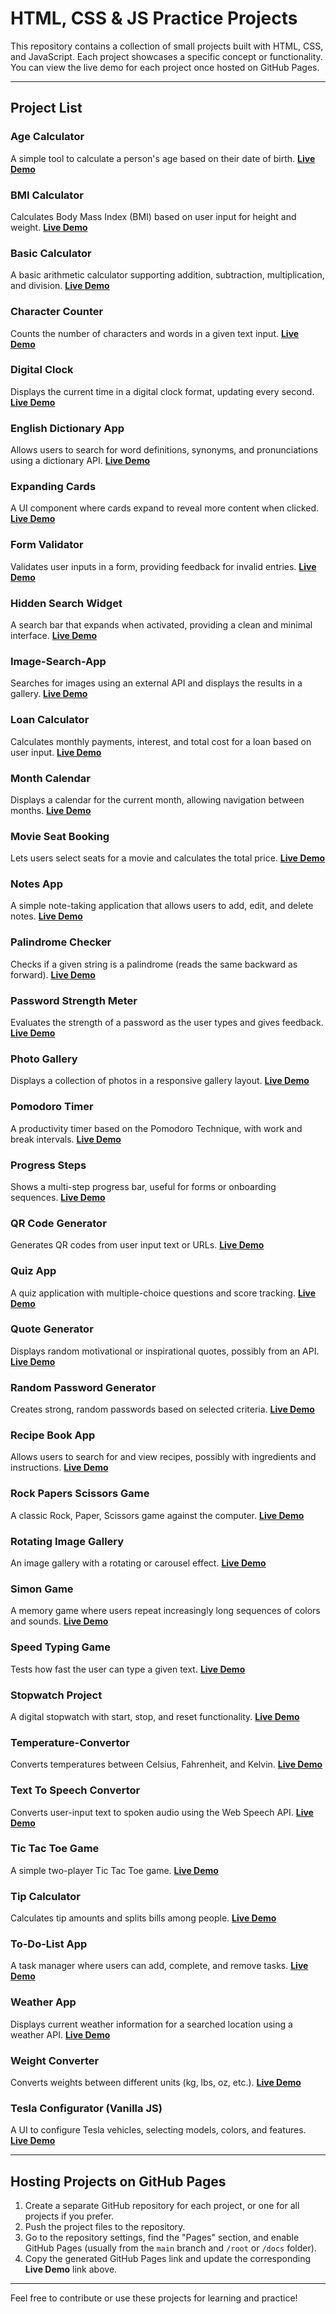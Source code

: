 # HTML, CSS & JS Practice Projects

This repository contains a collection of small projects built with HTML, CSS, and JavaScript. Each project showcases a specific concept or functionality. You can view the live demo for each project once hosted on GitHub Pages.

---

## Project List

### Age Calculator
A simple tool to calculate a person's age based on their date of birth.
**[Live Demo](https://qs3h.github.io/simple-practice-projects/Age%20Calculator/)**

### BMI Calculator
Calculates Body Mass Index (BMI) based on user input for height and weight.
**[Live Demo](https://qs3h.github.io/simple-practice-projects/BMI%20Calculator/)**

### Basic Calculator
A basic arithmetic calculator supporting addition, subtraction, multiplication, and division.
**[Live Demo](https://qs3h.github.io/simple-practice-projects/Basic-Calculator/)**

### Character Counter
Counts the number of characters and words in a given text input.
**[Live Demo](https://qs3h.github.io/simple-practice-projects/Character%20Counter/)**

### Digital Clock
Displays the current time in a digital clock format, updating every second.
**[Live Demo](https://qs3h.github.io/simple-practice-projects/Digital%20Clock/)**

### English Dictionary App
Allows users to search for word definitions, synonyms, and pronunciations using a dictionary API.
**[Live Demo](https://qs3h.github.io/simple-practice-projects/English%20Dictionary%20App/)**

### Expanding Cards
A UI component where cards expand to reveal more content when clicked.
**[Live Demo](https://qs3h.github.io/simple-practice-projects/Expanding%20Cards/)**

### Form Validator
Validates user inputs in a form, providing feedback for invalid entries.
**[Live Demo](https://qs3h.github.io/simple-practice-projects/Form%20Validator/)**

### Hidden Search Widget
A search bar that expands when activated, providing a clean and minimal interface.
**[Live Demo](https://qs3h.github.io/simple-practice-projects/Hidden%20Search%20Widget/)**

### Image-Search-App
Searches for images using an external API and displays the results in a gallery.
**[Live Demo](https://qs3h.github.io/simple-practice-projects/Image-Search-App/)**

### Loan Calculator
Calculates monthly payments, interest, and total cost for a loan based on user input.
**[Live Demo](https://qs3h.github.io/simple-practice-projects/Loan%20Calculator/)**

### Month Calendar
Displays a calendar for the current month, allowing navigation between months.
**[Live Demo](https://qs3h.github.io/simple-practice-projects/Month%20Calendar/)**

### Movie Seat Booking
Lets users select seats for a movie and calculates the total price.
**[Live Demo](https://qs3h.github.io/simple-practice-projects/Movie%20Seat%20Booking/)**

### Notes App
A simple note-taking application that allows users to add, edit, and delete notes.
**[Live Demo](https://qs3h.github.io/simple-practice-projects/Notes%20App/)**

### Palindrome Checker
Checks if a given string is a palindrome (reads the same backward as forward).
**[Live Demo](https://qs3h.github.io/simple-practice-projects/Palindrome%20Checker/)**

### Password Strength Meter
Evaluates the strength of a password as the user types and gives feedback.
**[Live Demo](https://qs3h.github.io/simple-practice-projects/Password%20Strength%20Meter/)**

### Photo Gallery
Displays a collection of photos in a responsive gallery layout.
**[Live Demo](https://qs3h.github.io/simple-practice-projects/Photo%20Gallery/)**

### Pomodoro Timer
A productivity timer based on the Pomodoro Technique, with work and break intervals.
**[Live Demo](https://qs3h.github.io/simple-practice-projects/Pomodoro%20Timer/)**

### Progress Steps
Shows a multi-step progress bar, useful for forms or onboarding sequences.
**[Live Demo](https://qs3h.github.io/simple-practice-projects/Progress%20Steps/)**

### QR Code Generator
Generates QR codes from user input text or URLs.
**[Live Demo](https://qs3h.github.io/simple-practice-projects/QR%20Code%20Generator/)**

### Quiz App
A quiz application with multiple-choice questions and score tracking.
**[Live Demo](https://qs3h.github.io/simple-practice-projects/Quiz%20App/)**

### Quote Generator
Displays random motivational or inspirational quotes, possibly from an API.
**[Live Demo](https://qs3h.github.io/simple-practice-projects/Quote%20Generator/)**

### Random Password Generator
Creates strong, random passwords based on selected criteria.
**[Live Demo](https://qs3h.github.io/simple-practice-projects/Random%20Password%20Generator/)**

### Recipe Book App
Allows users to search for and view recipes, possibly with ingredients and instructions.
**[Live Demo](https://qs3h.github.io/simple-practice-projects/Recipe%20Book%20App/)**

### Rock Papers Scissors Game
A classic Rock, Paper, Scissors game against the computer.
**[Live Demo](https://qs3h.github.io/simple-practice-projects/Rock%20Papers%20Scissors%20Game/)**

### Rotating Image Gallery
An image gallery with a rotating or carousel effect.
**[Live Demo](https://qs3h.github.io/simple-practice-projects/Rotating%20Image%20Gallery/)**

### Simon Game
A memory game where users repeat increasingly long sequences of colors and sounds.
**[Live Demo](https://qs3h.github.io/simple-practice-projects/Simon%20Game/)**

### Speed Typing Game
Tests how fast the user can type a given text.
**[Live Demo](https://qs3h.github.io/simple-practice-projects/Speed%20Typing%20Game/)**

### Stopwatch Project
A digital stopwatch with start, stop, and reset functionality.
**[Live Demo](https://qs3h.github.io/simple-practice-projects/Stopwatch%20Project/)**

### Temperature-Convertor
Converts temperatures between Celsius, Fahrenheit, and Kelvin.
**[Live Demo](https://qs3h.github.io/simple-practice-projects/Temperature-Convertor/)**

### Text To Speech Convertor
Converts user-input text to spoken audio using the Web Speech API.
**[Live Demo](https://qs3h.github.io/simple-practice-projects/Text%20To%20Speech%20Convertor/)**

### Tic Tac Toe Game
A simple two-player Tic Tac Toe game.
**[Live Demo](https://qs3h.github.io/simple-practice-projects/Tic%20Tac%20Toe%20Game/)**

### Tip Calculator
Calculates tip amounts and splits bills among people.
**[Live Demo](https://qs3h.github.io/simple-practice-projects/Tip%20Calculator/)**

### To-Do-List App
A task manager where users can add, complete, and remove tasks.
**[Live Demo](https://qs3h.github.io/simple-practice-projects/To-Do-List%20App/)**

### Weather App
Displays current weather information for a searched location using a weather API.
**[Live Demo](https://qs3h.github.io/simple-practice-projects/Weather%20App/)**

### Weight Converter
Converts weights between different units (kg, lbs, oz, etc.).
**[Live Demo](https://qs3h.github.io/simple-practice-projects/Weight%20Converter/)**

### Tesla Configurator (Vanilla JS)
A UI to configure Tesla vehicles, selecting models, colors, and features.
**[Live Demo](https://qs3h.github.io/simple-practice-projects/tesla-configurator-vanilla-js-main/)**

---

## Hosting Projects on GitHub Pages

1. Create a separate GitHub repository for each project, or one for all projects if you prefer.
2. Push the project files to the repository.
3. Go to the repository settings, find the "Pages" section, and enable GitHub Pages (usually from the `main` branch and `/root` or `/docs` folder).
4. Copy the generated GitHub Pages link and update the corresponding **Live Demo** link above.

---

Feel free to contribute or use these projects for learning and practice!
